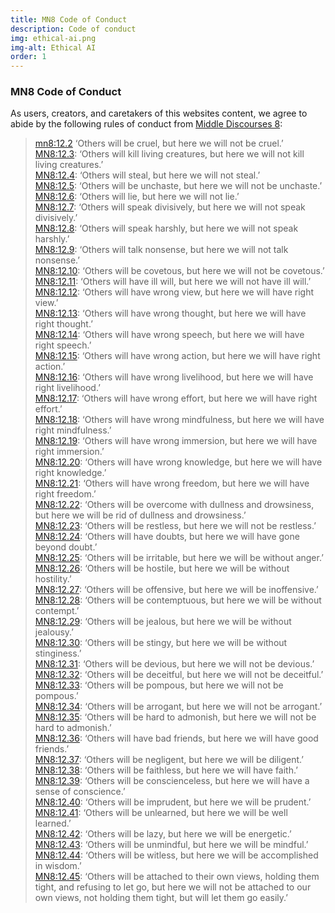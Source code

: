 ```yaml
---
title: MN8 Code of Conduct
description: Code of conduct
img: ethical-ai.png
img-alt: Ethical AI
order: 1
---
```


### MN8 Code of Conduct 

As users, creators, and caretakers of this websites content, 
we agree to abide by the following rules of conduct from [Middle Discourses 8](https://suttacentral.net/mn8):

> [mn8:12.2](https://www.sc-voice.net/#/sutta/mn8:12.2/en/sujato) ‘Others will be cruel, but here we will not be cruel.’   
> [MN8:12.3](https://suttacentral.net/mn8/en/sujato#mn8:12.3): ‘Others will kill living creatures, but here we will not kill living creatures.’  
> [MN8:12.4](https://suttacentral.net/mn8/en/sujato#mn8:12.4): ‘Others will steal, but here we will not steal.’  
> [MN8:12.5](https://suttacentral.net/mn8/en/sujato#mn8:12.5): ‘Others will be unchaste, but here we will not be unchaste.’  
> [MN8:12.6](https://suttacentral.net/mn8/en/sujato#mn8:12.6): ‘Others will lie, but here we will not lie.’  
> [MN8:12.7](https://suttacentral.net/mn8/en/sujato#mn8:12.7): ‘Others will speak divisively, but here we will not speak divisively.’  
> [MN8:12.8](https://suttacentral.net/mn8/en/sujato#mn8:12.8): ‘Others will speak harshly, but here we will not speak harshly.’  
> [MN8:12.9](https://suttacentral.net/mn8/en/sujato#mn8:12.9): ‘Others will talk nonsense, but here we will not talk nonsense.’  
> [MN8:12.10](https://suttacentral.net/mn8/en/sujato#mn8:12.10): ‘Others will be covetous, but here we will not be covetous.’  
> [MN8:12.11](https://suttacentral.net/mn8/en/sujato#mn8:12.11): ‘Others will have ill will, but here we will not have ill will.’  
> [MN8:12.12](https://suttacentral.net/mn8/en/sujato#mn8:12.12): ‘Others will have wrong view, but here we will have right view.’  
> [MN8:12.13](https://suttacentral.net/mn8/en/sujato#mn8:12.13): ‘Others will have wrong thought, but here we will have right thought.’  
> [MN8:12.14](https://suttacentral.net/mn8/en/sujato#mn8:12.14): ‘Others will have wrong speech, but here we will have right speech.’  
> [MN8:12.15](https://suttacentral.net/mn8/en/sujato#mn8:12.15): ‘Others will have wrong action, but here we will have right action.’  
> [MN8:12.16](https://suttacentral.net/mn8/en/sujato#mn8:12.16): ‘Others will have wrong livelihood, but here we will have right livelihood.’  
> [MN8:12.17](https://suttacentral.net/mn8/en/sujato#mn8:12.17): ‘Others will have wrong effort, but here we will have right effort.’  
> [MN8:12.18](https://suttacentral.net/mn8/en/sujato#mn8:12.18): ‘Others will have wrong mindfulness, but here we will have right mindfulness.’  
> [MN8:12.19](https://suttacentral.net/mn8/en/sujato#mn8:12.19): ‘Others will have wrong immersion, but here we will have right immersion.’  
> [MN8:12.20](https://suttacentral.net/mn8/en/sujato#mn8:12.20): ‘Others will have wrong knowledge, but here we will have right knowledge.’  
> [MN8:12.21](https://suttacentral.net/mn8/en/sujato#mn8:12.21): ‘Others will have wrong freedom, but here we will have right freedom.’  
> [MN8:12.22](https://suttacentral.net/mn8/en/sujato#mn8:12.22): ‘Others will be overcome with dullness and drowsiness, but here we will be rid of dullness and drowsiness.’  
> [MN8:12.23](https://suttacentral.net/mn8/en/sujato#mn8:12.23): ‘Others will be restless, but here we will not be restless.’  
> [MN8:12.24](https://suttacentral.net/mn8/en/sujato#mn8:12.24): ‘Others will have doubts, but here we will have gone beyond doubt.’  
> [MN8:12.25](https://suttacentral.net/mn8/en/sujato#mn8:12.25): ‘Others will be irritable, but here we will be without anger.’  
> [MN8:12.26](https://suttacentral.net/mn8/en/sujato#mn8:12.26): ‘Others will be hostile, but here we will be without hostility.’  
> [MN8:12.27](https://suttacentral.net/mn8/en/sujato#mn8:12.27): ‘Others will be offensive, but here we will be inoffensive.’  
> [MN8:12.28](https://suttacentral.net/mn8/en/sujato#mn8:12.28): ‘Others will be contemptuous, but here we will be without contempt.’  
> [MN8:12.29](https://suttacentral.net/mn8/en/sujato#mn8:12.29): ‘Others will be jealous, but here we will be without jealousy.’  
> [MN8:12.30](https://suttacentral.net/mn8/en/sujato#mn8:12.30): ‘Others will be stingy, but here we will be without stinginess.’  
> [MN8:12.31](https://suttacentral.net/mn8/en/sujato#mn8:12.31): ‘Others will be devious, but here we will not be devious.’  
> [MN8:12.32](https://suttacentral.net/mn8/en/sujato#mn8:12.32): ‘Others will be deceitful, but here we will not be deceitful.’  
> [MN8:12.33](https://suttacentral.net/mn8/en/sujato#mn8:12.33): ‘Others will be pompous, but here we will not be pompous.’  
> [MN8:12.34](https://suttacentral.net/mn8/en/sujato#mn8:12.34): ‘Others will be arrogant, but here we will not be arrogant.’  
> [MN8:12.35](https://suttacentral.net/mn8/en/sujato#mn8:12.35): ‘Others will be hard to admonish, but here we will not be hard to admonish.’  
> [MN8:12.36](https://suttacentral.net/mn8/en/sujato#mn8:12.36): ‘Others will have bad friends, but here we will have good friends.’  
> [MN8:12.37](https://suttacentral.net/mn8/en/sujato#mn8:12.37): ‘Others will be negligent, but here we will be diligent.’  
> [MN8:12.38](https://suttacentral.net/mn8/en/sujato#mn8:12.38): ‘Others will be faithless, but here we will have faith.’  
> [MN8:12.39](https://suttacentral.net/mn8/en/sujato#mn8:12.39): ‘Others will be conscienceless, but here we will have a sense of conscience.’  
> [MN8:12.40](https://suttacentral.net/mn8/en/sujato#mn8:12.40): ‘Others will be imprudent, but here we will be prudent.’  
> [MN8:12.41](https://suttacentral.net/mn8/en/sujato#mn8:12.41): ‘Others will be unlearned, but here we will be well learned.’  
> [MN8:12.42](https://suttacentral.net/mn8/en/sujato#mn8:12.42): ‘Others will be lazy, but here we will be energetic.’  
> [MN8:12.43](https://suttacentral.net/mn8/en/sujato#mn8:12.43): ‘Others will be unmindful, but here we will be mindful.’  
> [MN8:12.44](https://suttacentral.net/mn8/en/sujato#mn8:12.44): ‘Others will be witless, but here we will be accomplished in wisdom.’  
> [MN8:12.45](https://suttacentral.net/mn8/en/sujato#mn8:12.45): ‘Others will be attached to their own views, holding them tight, and refusing to let go, but here we will not be attached to our own views, not holding them tight, but will let them go easily.’  
    
